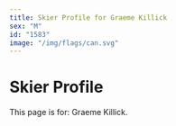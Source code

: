 ```yaml
---
title: Skier Profile for Graeme Killick
sex: "M"
id: "1583"
image: "/img/flags/can.svg" 
---
```


# Skier Profile

This page is for: Graeme Killick.
    